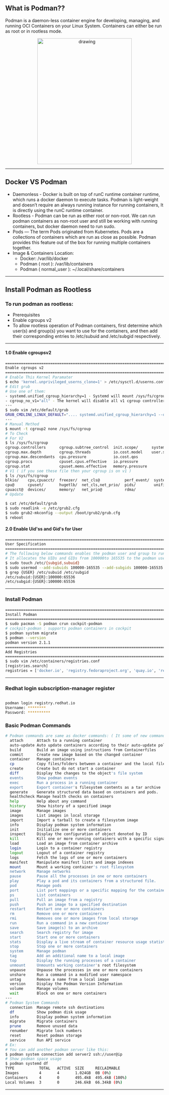 
## What is Podman??

Podman is a daemon-less container engine for developing, managing, and running OCI Containers on your Linux System. Containers can either be run as root or in rootless mode.

<!-- ![Podman](https://s3.ap-south-1.amazonaws.com/akash.r/Devops_Notes_screenshots/Docker/Podman.png) -->

<div style="text-align:center" >
<img src="https://s3.ap-south-1.amazonaws.com/akash.r/Devops_Notes_screenshots/Docker/Podman.png" alt="drawing" width="300" height="400"/>
</div>

---

## Docker VS Podman

- Daemonless - Docker is built on top of runC runtime container runtime, which runs a docker daemon to execute tasks. Podman is light-weight and doesn’t require an always running instance for running containers, It is directly using the runC runtime container.
- Rootless - Podman can be run as either root or non-root. We can run podman containers as non-root user and still be working with running containers, but docker daemon need to run sudo.
- Pods — The term Pods originated from Kubernetes. Pods are a collections of containers which are run as close as possible. Podman provides this feature out of the box for running multiple containers together.
- Image & Containers Location:
  - Docker: /var/lib/docker
  - Podman ( root ): /var/lib/containers
  - Podman ( normal_user ): ~/.local/share/containers

---

## Install Podman as Rootless

### To run podman as rootless:

- Prerequisites
 - Enable cgroups v2
 - To allow rootless operation of Podman containers, first determine which user(s) and group(s) you want to use for the containers, and then add their corresponding entries to /etc/subuid and /etc/subgid respectively.

---

#### 1.0 Enable cgroupsv2

```bash
================================================================================================
Enable cgroups v2
================================================================================================
# Enable This Kernel Paramater
$ echo 'kernel.unprivileged_userns_clone=1' > /etc/sysctl.d/userns.conf
# Edit grub
# Use one of them:
- systemd.unified_cgroup_hierarchy=1 - Systemd will mount /sys/fs/cgroup as cgroup v2
- cgroup_no_v1="all" - The kernel will disable all v1 cgroup controllers
---
$ sudo vim /etc/default/grub
GRUB_CMDLINE_LINUX_DEFAULT=".... systemd.unified_cgroup_hierarchy=1 --or-- cgroup_no_v1="all""
---
# Manual Method
$ mount -t cgroup2 none /sys/fs/cgroup
# To Check
# For V2
$ ls /sys/fs/cgroup
cgroup.controllers      cgroup.subtree_control  init.scope/      system.slice/
cgroup.max.depth        cgroup.threads          io.cost.model    user.slice/
cgroup.max.descendants  cpu.pressure            io.cost.qos
cgroup.procs            cpuset.cpus.effective   io.pressure
cgroup.stat             cpuset.mems.effective   memory.pressure
# V1 ( if you see these file then your cgroup is on v1 )
$ ls /sys/fs/cgroup
blkio/    cpu,cpuacct/  freezer/  net_cls@           perf_event/  systemd/
cpu@      cpuset/       hugetlb/  net_cls,net_prio/  pids/        unified/
cpuacct@  devices/      memory/   net_prio@          rdma/
# Update

$ cat /etc/default/grub 
$ sudo readlink -e /etc/grub2.cfg 
$ sudo grub2-mkconfig --output /boot/grub2/grub.cfg
$ reboot
```

#### 2.0 Enable Uid'ss and Gid's for User

```bash
================================================================================================
User Specification
================================================================================================
# The following below commands enables the podman user and group to run Podman containers (or other types of containers in that case).
# It allocates the UIDs and GIDs from 100000to 165535 to the podman user and group respectively.
$ sudo touch /etc/{subgid,subuid}
$ sudo usermod --add-subuids 100000-165535 --add-subgids 100000-165535 {USER}
$ grep {USER} /etc/subuid /etc/subgid
/etc/subuid:{USER}:100000:65536
/etc/subgid:{USER}:100000:65536
```

---

### Install Podman

```bash
================================================================================================
Install Podman
================================================================================================
$ sudo pacman -S podman crun cockpit-podman
# cockpit-podman : supports podman containers in cockpit
$ podman system migrate
$ podman --version
podman version 2.1.1
================================================================================================
Add Registries
================================================================================================
$ sudo vim /etc/containers/registries.conf
[registries.search]
registries = ['docker.io', 'registry.fedoraproject.org', 'quay.io', 'registry.access.redhat.com', 'registry.centos.org']
```

---


### Redhat login subscription-manager register

```bash

podman login registry.redhat.io 
Username: ********
Password: **********

```

### Basic Podman Commands

```bash
# Podman commands are same as docker commands: ( It some of new commands like podman system )
  attach      Attach to a running container
  auto-update Auto update containers according to their auto-update policy
  build       Build an image using instructions from Containerfiles
  commit      Create new image based on the changed container
  container   Manage containers
  cp          Copy files/folders between a container and the local filesystem
  create      Create but do not start a container
  diff        Display the changes to the object's file system
  events      Show podman events
  exec        Run a process in a running container
  export      Export container's filesystem contents as a tar archive
  generate    Generate structured data based on containers and pods.
  healthcheck Manage health checks on containers
  help        Help about any command
  history     Show history of a specified image
  image       Manage images
  images      List images in local storage
  import      Import a tarball to create a filesystem image
  info        Display podman system information
  init        Initialize one or more containers
  inspect     Display the configuration of object denoted by ID
  kill        Kill one or more running containers with a specific signal
  load        Load an image from container archive
  login       Login to a container registry
  logout      Logout of a container registry
  logs        Fetch the logs of one or more containers
  manifest    Manipulate manifest lists and image indexes
  mount       Mount a working container's root filesystem
  network     Manage networks
  pause       Pause all the processes in one or more containers
  play        Play a pod and its containers from a structured file.
  pod         Manage pods
  port        List port mappings or a specific mapping for the container
  ps          List containers
  pull        Pull an image from a registry
  push        Push an image to a specified destination
  restart     Restart one or more containers
  rm          Remove one or more containers
  rmi         Removes one or more images from local storage
  run         Run a command in a new container
  save        Save image(s) to an archive
  search      Search registry for image
  start       Start one or more containers
  stats       Display a live stream of container resource usage statistics
  stop        Stop one or more containers
  system      Manage podman
  tag         Add an additional name to a local image
  top         Display the running processes of a container
  unmount     Unmounts working container's root filesystem
  unpause     Unpause the processes in one or more containers
  unshare     Run a command in a modified user namespace
  untag       Remove a name from a local image
  version     Display the Podman Version Information
  volume      Manage volumes
  wait        Block on one or more containers
---
# Podman System Commands
  connection  Manage remote ssh destinations
  df          Show podman disk usage
  info        Display podman system information
  migrate     Migrate containers
  prune       Remove unused data
  renumber    Migrate lock numbers
  reset       Reset podman storage
  service     Run API service
# Ex:
# You can add another podman server like this:
$ podman system connection add server2 ssh://user@ip
# Show podman space usage
$ podman systemd df
TYPE           TOTAL   ACTIVE  SIZE     RECLAIMABLE
Images         4       4       1.024GB  0B (0%)
Containers     4       0       495.4kB  495.4kB (100%)
Local Volumes  3       0       246.6kB  66.34kB (0%)
```

---

